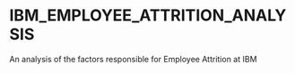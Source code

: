 # IBM_EMPLOYEE_ATTRITION_ANALYSIS
An analysis of the factors responsible for Employee Attrition at IBM 
